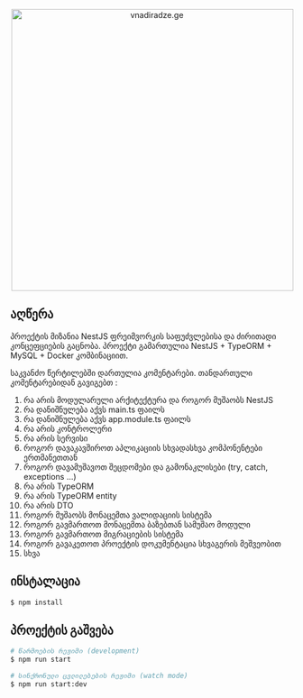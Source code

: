 <p align="center">
  <a href="https://vnadiradze.ge" target="blank"><img src="https://vnadiradze.ge/img/share.jpg" width="500" alt="vnadiradze.ge" /></a>
</p>

## აღწერა

პროექტის მიზანია NestJS ფრეიმვორკის საფუძვლებისა და ძირითადი კონცეფციების გაცნობა. პროექტი გამართულია
NestJS + TypeORM + MySQL + Docker კომბინაციით. 

საკვანძო წერტილებში დართულია კომენტარები. თანდართული კომენტარებიდან გავიგებთ :

1. რა არის მოდულარული არქიტექტურა და როგორ მუშაობს NestJS
2. რა დანიშნულება აქვს main.ts ფაილს 
3. რა დანიშნულება აქვს app.module.ts ფაილს
4. რა არის კონტროლერი
5. რა არის სერვისი
6. როგორ დავაკავშიროთ აპლიკაციის სხვადასხვა კომპონენტები ერთმანეთთან
7. როგორ დავამუშავოთ შეცდომები და გამონაკლისები (try, catch, exceptions ...)
8. რა არის TypeORM 
9. რა არის TypeORM entity
10. რა არის DTO 
11. როგორ მუშაობს მონაცემთა ვალიდაციის სისტემა
12. როგორ გავმართოთ მონაცემთა ბაზებთან სამუშაო მოდული
13. როგორ გავმართოთ მიგრაციების სისტემა
14. როგორ გავაკეთოთ პროექტის დოკუმენტაცია სხვაგერის მეშვეობით
15. სხვა

## ინსტალაცია

```bash
$ npm install
```

## პროექტის გაშვება

```bash
# წარმოების რეჟიმი (development)
$ npm run start

# სინქრონული ცვლილებების რეჟიმი (watch mode)
$ npm run start:dev

```


